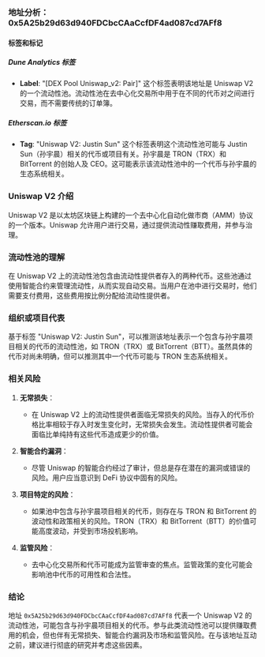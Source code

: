 ### 地址分析：0x5A25b29d63d940FDCbcCAaCcfDF4ad087cd7AFf8

#### 标签和标记

##### Dune Analytics 标签
- **Label**: "[DEX Pool Uniswap_v2: Pair]"
  这个标签表明该地址是 Uniswap V2 的一个流动性池。流动性池在去中心化交易所中用于在不同的代币对之间进行交易，而不需要传统的订单簿。

##### Etherscan.io 标签
- **Tag**: "Uniswap V2: Justin Sun"
  这个标签表明这个流动性池可能与 Justin Sun（孙宇晨）相关的代币或项目有关。孙宇晨是 TRON（TRX）和 BitTorrent 的创始人及 CEO。这可能表示该流动性池中的一个代币与孙宇晨的生态系统相关。

### Uniswap V2 介绍

Uniswap V2 是以太坊区块链上构建的一个去中心化自动化做市商（AMM）协议的一个版本。Uniswap 允许用户进行交易，通过提供流动性赚取费用，并参与治理。

### 流动性池的理解

在 Uniswap V2 上的流动性池包含由流动性提供者存入的两种代币。这些池通过使用智能合约来管理流动性，从而实现自动交易。当用户在池中进行交易时，他们需要支付费用，这些费用按比例分配给流动性提供者。

### 组织或项目代表

基于标签 "Uniswap V2: Justin Sun"，可以推测该地址表示一个包含与孙宇晨项目相关的代币的流动性池，如 TRON（TRX）或 BitTorrent（BTT）。虽然具体的代币对尚未明确，但可以推测其中一个代币可能与 TRON 生态系统相关。

### 相关风险

1. **无常损失**：
   - 在 Uniswap V2 上的流动性提供者面临无常损失的风险。当存入的代币价格比率相较于存入时发生变化时，无常损失会发生。流动性提供者可能会面临比单纯持有这些代币造成更少的价值。

2. **智能合约漏洞**：
   - 尽管 Uniswap 的智能合约经过了审计，但总是存在潜在的漏洞或错误的风险。用户应当意识到 DeFi 协议中固有的风险。

3. **项目特定的风险**：
   - 如果池中包含与孙宇晨项目相关的代币，则存在与 TRON 和 BitTorrent 的波动性和政策相关的风险。TRON（TRX）和 BitTorrent（BTT）的价值可能高度波动，并受到市场投机影响。

4. **监管风险**：
   - 去中心化交易所和代币可能成为监管审查的焦点。监管政策的变化可能会影响池中代币的可用性和合法性。

### 结论

地址 `0x5A25b29d63d940FDCbcCAaCcfDF4ad087cd7AFf8` 代表一个 Uniswap V2 的流动性池，可能包含与孙宇晨项目相关的代币。参与此类流动性池可以提供赚取费用的机会，但也伴有无常损失、智能合约漏洞及市场和监管风险。在与该地址互动之前，建议进行彻底的研究并考虑这些因素。